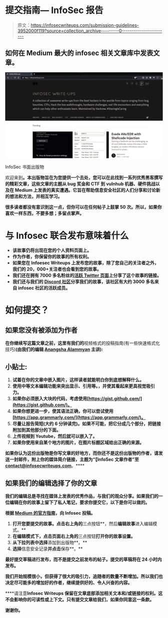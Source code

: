 # 提交指南— InfoSec 报告

> 原文：<https://infosecwriteups.com/submission-guidelines-3952000f119?source=collection_archive---------0----------------------->

## 如何在 Medium 最大的 infosec 相关文章库中发表文章。

![](img/b2a36883c7f47401cf6850050b11eae6.png)

InfoSec 书面出版物

欢迎来到[](https://medium.com/bugbountywriteup)**。本出版物旨在为您提供一个去处，您可以在此找到一系列优秀黑客撰写的精彩文章，这些文章的主题从 bug 奖金和 CTF 到 vulnhub 机器、硬件挑战以及在 Medium 上发表的真实遭遇。它旨在帮助信息安全社区的人们分享和讨论新的想法和方法，并相互学习。**

**很多读者都没有意识到这一点，但你可以在任何帖子上鼓掌 50 次。所以，如果你喜欢一样东西，不要多想；多留点掌声。**

# **与 Infosec 联合发布意味着什么**

*   **该故事仍将出现在您的个人资料页面上。**
*   **作为作者，你保留你的故事的所有权利。**
*   **如果您在 Infoesec Writeups 上发布您的故事，除了您自己的关注者之外，我们的 20，000+关注者也会看到您的故事。**
*   **我们还在拥有 7000 多名粉丝的[活跃 Twitter 页面](https://twitter.com/InfoSecComm?ref_src=twsrc%5Egoogle%7Ctwcamp%5Eserp%7Ctwgr%5Eauthor)上分享了这个故事的链接。**
*   **我们还与我们的 [Discord 社区](https://discord.com/invite/4DZpgvV)分享我们的故事，该社区有大约 3000 多名来自 infosec 社区的活跃成员。**

# **如何提交？**

## **如果您没有被添加为作者**

**在你继续写这篇文章之前，这里有我们的**视频格式的投稿指南(有一些快速格式化技巧)**(由我们的编辑 [Anangsha Alammyan](https://medium.com/u/6e2475a6e38a?source=post_page-----3952000f119--------------------------------) 主讲):**

## **小贴士:**

1.  **试着在你的文章中嵌入图片，这样读者就能明白你到底想解释什么。**
2.  **使用中等文本编辑功能来突出显示、引用等。，并使其看起来更具视觉吸引力。**
3.  **如果你必须嵌入大块的代码，考虑使用[https://gist.github.com/](https://gist.github.com/)。**
4.  **如果你想更进一步，使其语法正确，你可以尝试使用[https://app.grammarly.com/](https://app.grammarly.com/)。**
5.  **尽量让报告简短(大约 6 分钟读完)。如果不可能，把它分成几个部分，把链接附加到其他部分的下面。**
6.  **上传视频到 Youtube，然后就可以嵌入了。**
7.  **如果你使用来自某个地方的图片，在图片标题区域给出正确的来源。**

**如果你认为这份出版物是你写文章的好地方，而你还不是这份出版物的作者，请发送一封邮件，附上你的媒体简介链接，主题为“【InfoSec 文章作者”至 contact@infosecwriteups.com**。****

## **如果我们的编辑选择了你的文章**

**我们的编辑总是寻找在媒体上发表的优秀作品，与我们的观众分享。如果我们的一位编辑在你的故事上留下了私人笔记，要求你提交它，以下是你可以做的。**

**根据 [Medium 的官方指南](https://help.medium.com/hc/en-us/articles/213904978-Add-draft-or-post-to-publication)，向 Infosec 投稿。**

1.  **打开您要提交的故事。点击右上角的**三点按钮**，然后**编辑故事**进入编辑模式。**
2.  **在编辑模式下，点击页面右上角的**三点按钮**打开你的故事设置。**
3.  **从下拉列表中选择**添加到出版物**。**
4.  **选择**信息安全记录**并点击**保存**。**

**最好提交草稿进行发布，而不是提交之前发布的帖子。提交的草稿将在 24 小时内发布。**

**我们开始规模很小，但获得了很大的吸引力，追随者的数量不断增加。所以我们也决定尽可能多的增加好的作者，继续提供好的、令人兴奋的内容。**

****请注意**Infosec Writeups 保留在文章底部添加相关文本和/或链接的权利。这不会影响你的可读性或上下文。只有提交文章给我们，如果你同意这一条款。**

**谢谢你。**